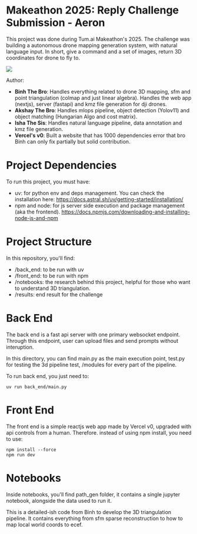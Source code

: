 # Makeathon 2025: Reply Challenge Submission - Aeron

This project was done during Tum.ai Makeathon's 2025. The challenge was building a autonomous drone mapping generation system, with natural language input. In short, give a command and a set of images, return 3D coordinates for drone to fly to.

![](./just_a.gif)

Author:

- **Binh The Bro**: Handles everything related to drone 3D mapping, sfm and point triangulation (colmap and just linear algebra). Handles the web app (nextjs), server (fastapi) and kmz file generation for dji drones.
- **Akshay The Bro**: Handles mlops pipeline, object detection (Yolov11) and object matching (Hungarian Algo and cost matrix).
- **Isha The Sis**: Handles natural language pipeline, data annotation and kmz file generation.
- **Vercel's v0**: Built a website that has 1000 dependencies error that bro Binh can only fix partially but solid contribution.

# Project Dependencies

To run this project, you must have:

- uv: for python env and deps management. You can check the installation here: https://docs.astral.sh/uv/getting-started/installation/
- npm and node: for js server side execution and package management (aka the frontend). https://docs.npmjs.com/downloading-and-installing-node-js-and-npm

# Project Structure

In this repository, you'll find:

- /back_end: to be run with uv
- /front_end: to be run with npm
- /notebooks: the research behind this project, helpful for those who want to understand 3D triangulation.
- /results: end result for the challenge

# Back End

The back end is a fast api server with one primary websocket endpoint. Through this endpoint, user can upload files and send prompts without interuption.

In this directory, you can find main.py as the main execution point, test.py for testing the 3d pipeline test, /modules for every part of the pipeline.

To run back end, you just need to:

```
uv run back_end/main.py
```

# Front End

The front end is a simple reactjs web app made by Vercel v0, upgraded with api controls from a human. Therefore. instead of using npm install, you need to use:

```
npm install --force
npm run dev
```

# Notebooks

Inside notebooks, you'll find path_gen folder, it contains a single jupyter notebook, alongside the data used to run it.

This is a detailed-ish code from Binh to develop the 3D triangulation pipeline. It contains everything from sfm sparse reconstruction to how to map local world coords to ecef.
